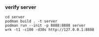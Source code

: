 ### verify server

```console
cd server
podman build . -t server
podman run --init -p 8888:8888 server
wrk -t1 -c100 -d30s http://127.0.0.1:8888
```